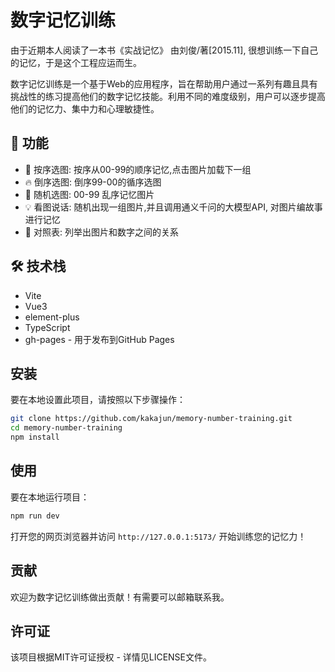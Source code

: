 # 数字记忆训练

由于近期本人阅读了一本书《实战记忆》 由刘俊/著[2015.11], 很想训练一下自己的记忆，于是这个工程应运而生。

数字记忆训练是一个基于Web的应用程序，旨在帮助用户通过一系列有趣且具有挑战性的练习提高他们的数字记忆技能。利用不同的难度级别，用户可以逐步提高他们的记忆力、集中力和心理敏捷性。

## 🚀 功能
- 💪 按序选图: 按序从00-99的顺序记忆,点击图片加载下一组
- 🔥 倒序选图: 倒序99-00的循序选图
- 🔋 随机选图: 00-99 乱序记忆图片
- 💡 看图说话: 随机出现一组图片,并且调用通义千问的大模型API, 对图片编故事进行记忆
- 🧠 对照表: 列举出图片和数字之间的关系


## 🛠️ 技术栈
- Vite
- Vue3
- element-plus
- TypeScript
- gh-pages - 用于发布到GitHub Pages

## 安装

要在本地设置此项目，请按照以下步骤操作：

```bash
git clone https://github.com/kakajun/memory-number-training.git
cd memory-number-training
npm install
```

## 使用

要在本地运行项目：

```bash
npm run dev
```

打开您的网页浏览器并访问 `http://127.0.0.1:5173/` 开始训练您的记忆力！

## 贡献

欢迎为数字记忆训练做出贡献！有需要可以邮箱联系我。

## 许可证

该项目根据MIT许可证授权 - 详情见LICENSE文件。
